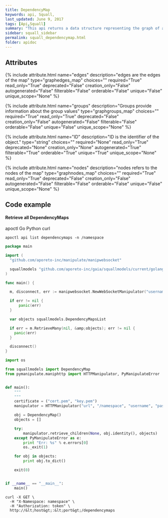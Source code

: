 ```yaml
---
title: DependencyMap
keywords: api, Squall,
last_updated: June 9, 2017
tags: [Api,Squall]
summary: "This api returns a data structure representing the graph of all processing units and their connections in a particular namespace, in a given time window. To pass the time window you can use the query parameters "startAbsolute", "endAbsolute", "startRelative", "endRelative".  For example "https://squall.aporeto.com/dependencymaps?startAbsolute=1489132800000&endAbsolute=1489219200000""
sidebar: squall_sidebar
permalink: squall_dependencymap.html
folder: apidoc
---
```



## Attributes

{% include attribute.html
  name="edges"
  description="edges are the edges of the map"
  type="graphedges_map"
  choices=""
  required="True"
  read_only="True"
  deprecated="False"
  creation_only="False"
  autogenerated="False"
  filterable="False"
  orderable="False"
  unique="False"
  unique_scope="None"
%}


{% include attribute.html
  name="groups"
  description="Groups provide information about the group values"
  type="graphgroups_map"
  choices=""
  required="True"
  read_only="True"
  deprecated="False"
  creation_only="False"
  autogenerated="False"
  filterable="False"
  orderable="False"
  unique="False"
  unique_scope="None"
%}


{% include attribute.html
  name="ID"
  description="ID is the identifier of the object."
  type="string"
  choices=""
  required="None"
  read_only="True"
  deprecated="None"
  creation_only="None"
  autogenerated="True"
  filterable="True"
  orderable="True"
  unique="True"
  unique_scope="None"
%}


{% include attribute.html
  name="nodes"
  description="nodes refers to the nodes of the map"
  type="graphnodes_map"
  choices=""
  required="True"
  read_only="True"
  deprecated="False"
  creation_only="False"
  autogenerated="False"
  filterable="False"
  orderable="False"
  unique="False"
  unique_scope="None"
%}




## Code example

#### Retrieve all DependencyMaps 
<div class="ui top attached tabular menu">
  <a class="item active" data-tab="apoctl">apoctl</a>
  <a class="item" data-tab="golang">Go</a>
  <a class="item" data-tab="python">Python</a>
  <a class="item" data-tab="curl">curl</a>
</div>

```apoctl
apoctl api list dependencymaps -n /namespace
```

```go
package main

import (
  "github.com/aporeto-inc/manipulate/manipwebsocket"

  squallmodels "github.com/aporeto-inc/gaia/squallmodels/current/golang"
)

func main() {

  m, disconnect, err := manipwebsocket.NewWebSocketManipulator("username", "token", "url", "namespace")

  if err != nil {
      panic(err)
  }

  var objects squallmodels.DependencyMapsList

  if err = m.RetrieveMany(nil, &amp;objects); err != nil {
    panic(err)
  }

  disconnect()
}
```

```python
import os

from squallmodels import DependencyMap
from pymanipulate.maniphttp import HTTPManipulator, PyManipulateError


def main():
    """
    """
    certificate = ("cert.pem", "key.pem")
    manipulator = HTTPManipulator("url", "/namespace", "username", "password", None, certificate)

    obj = DependencyMap()
    objects = []

    try:
        manipulator.retrieve_children(None, obj.identity(), objects)
    except PyManipulateError as e:
        print "Err: %s" % e.errors[0]
        os._exit(1)

    for obj in objects:
        print obj.to_dict()

    exit(0)


if __name__ == "__main__":
    main()
```

```shell
curl -X GET \
  -H "X-Namespace: namespace" \
  -H "Authorization: token" \
  http://&lt;host&gt;:&lt;port&gt;/dependencymaps
```



